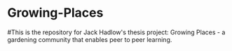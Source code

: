 # Growing-Places
#This is the repository for Jack Hadlow's thesis project: Growing Places - a gardening community that enables peer to peer learning.
